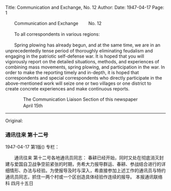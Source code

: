 Title: Communication and Exchange, No. 12
Author:
Date: 1947-04-17
Page: 1

　　Communication and Exchange
　　No. 12

　　To all correspondents in various regions:

　　Spring plowing has already begun, and at the same time, we are in an unprecedentedly tense period of thoroughly eliminating feudalism and engaging in the patriotic self-defense war. It is hoped that you will vigorously report on the detailed situations, methods, and experiences of combining mass movements, spring plowing, and participation in the war. In order to make the reporting timely and in-depth, it is hoped that correspondents and special correspondents who directly participate in the above-mentioned work will seize one or two villages or one district to create concrete experiences and make continuous reports.

　　　　The Communication Liaison Section of this newspaper
　　　　April 15th



<hr /> 

Original: 


### 通讯往来  第十二号

1947-04-17
第1版()
专栏：

　　通讯往来
    第十二号各地通讯员同志：
    春耕已经开始，同时又处在彻底消灭封建与爱国自卫战争空前紧张的时期，务希大力报导群运、春耕、参战结合进行的详细情形、办法与经验。为使报导及时与深入，希直接参加上述工作的通讯员与特约通讯员同志，抓住一两个村或一个区创造具体经验作连续的报导。
     本报通讯联络科
     四月十五日
